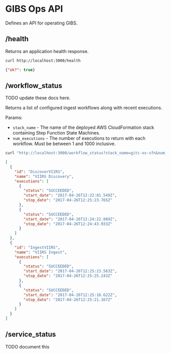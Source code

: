 # GIBS Ops API

Defines an API for operating GIBS.

## /health

Returns an application health response.

```Bash
curl http://localhost:3000/health
```
```JSON
{"ok?": true}
```

## /workflow_status

TODO update these docs here.

Returns a list of configured ingest workflows along with recent executions.

Params:

* `stack_name` - The name of the deployed AWS CloudFormation stack containing Step Function State Machines.
* `num_executions` - The number of executions to return with each workflow. Must be between 1 and 1000 inclusive.

```Bash
curl "http://localhost:3000/workflow_status?stack_name=gitc-xx-sfn&num_executions=2"
```
```JSON
[
  {
    "id": "DiscoverVIIRS",
    "name": "VIIRS Discovery",
    "executions": [
      {
        "status": "SUCCEEDED",
        "start_date": "2017-04-26T12:22:01.549Z",
        "stop_date": "2017-04-26T12:25:23.765Z"
      },
      {
        "status": "SUCCEEDED",
        "start_date": "2017-04-26T12:24:22.889Z",
        "stop_date": "2017-04-26T12:24:43.933Z"
      }
    ]
  },
  {
    "id": "IngestVIIRS",
    "name": "VIIRS Ingest",
    "executions": [
      {
        "status": "SUCCEEDED",
        "start_date": "2017-04-26T12:25:23.563Z",
        "stop_date": "2017-04-26T12:25:25.243Z"
      },
      {
        "status": "SUCCEEDED",
        "start_date": "2017-04-26T12:25:18.622Z",
        "stop_date": "2017-04-26T12:25:21.167Z"
      }
    ]
  }
]
```

## /service_status

TODO document this